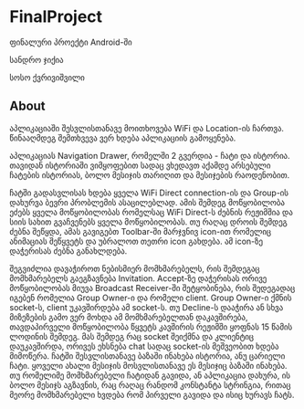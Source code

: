 # FinalProject

ფინალური პროექტი Android-ში

სანდრო ჯიქია

სოსო ქვრივიშვილი

## About

აპლიკაციაში შესვლისთანავე მოითხოვება WiFi და Location-ის ჩართვა. წინააღმდეგ შემთხვევა ვერ ხდება აპლიკაციის გამოყენება.

აპლიკაციას Navigation Drawer, რომელში 2 გვერდია - ჩატი და ისტორია. თავიდან ისტორიაში ვიმყოფებით სადაც ვხედავთ აქამდე არსებული ჩატების ისტორიას, ბოლო მესიჯის თარიღით და მესიჯების რაოდენობით. 

ჩატში გადასვლისას ხდება ყველა WiFi Direct connection-ის და Group-ის დახურვა ბევრი პრობლემის ასაცილებლად. ამის შემდეგ მოწყობილობა ეძებს ყველა მოწყობილობას რომელსაც WiFi Direct-ს ძებნის რეჟიმშია და სიის სახით გვაჩვენებს ყველა მოწყობილობას. თუ რაღაც დროის შემდეგ ძებნა შეწყდა, ამას გავიგებთ Toolbar-ში მარჯვნივ icon-ით რომელიც ანიმაციას შეწყვეტს და უბრალოთ თეთრი icon გახდება. ამ icon-ზე დაჭერისას ძებნა განახლდება. 

შეგვიძლია დავაჭიროთ ნებისმიერ მომხმარებელს, რის შემდეგაც მომხმარებელს გაეგზავნება Invitation. Accept-ზე დაჭერისას ორივე მოწყობილობას მიუვა Broadcast Receiver-ში შეტყობინება, რის შედეგადაც იგებენ რომელია Group Owner-ი და რომელი client. Group Owner-ი ქმნის socket-ს, client უკავშირდება ამ socket-ს. თუ Decline-ს დააჭირა ან სხვა მიზეზების გამო ვერ მოხდა ამ მომხმარებელთან დაკავშირება, თავდაპირველი მოწყობილობა წყვეტს კავშირის რეჟიმში ყოფნას 15 წამის ლოდინის შემდეგ. მას შემდეგ რაც socket შეიქმნა და კლიენტიც დაუკავშირდა, ორივეს ეხსნება chat სადაც socket-ის მეშვეობით ხდება მიმოწერა. ჩატში შესვლისთანავე ბაზაში ინახება ისტორია, ანუ ცარიელი ჩატი. ყოველი ახალი მესიჯის მოსვლისთანავე ეს მესიჯიც ბაზაში ინახება. თუ რომელიმე მომხმარებელი ჩატიდან გავიდა, ან აპლიკაცია დახურა, ის ბოლო მესიჯს აგზავნის, რაც რაღაც რანდომ კონსტანტა სტრინგია, რითაც მეორე მომხმარებელი ხვდება რომ პირველი გავიდა და ისიც ხურავს ჩატს.
